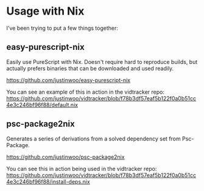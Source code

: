 # Usage with Nix

I've been trying to put a few things together:

## easy-purescript-nix

Easily use PureScript with Nix. Doesn't require hard to reproduce builds, but actually prefers binaries that can be downloaded and used readily.

<https://github.com/justinwoo/easy-purescript-nix>

You can see an example of this in action in the vidtracker repo: <https://github.com/justinwoo/vidtracker/blob/f78b3df57eaf5b122f0a0b51cc4e3c246bf96f88/default.nix>

## psc-package2nix

Generates a series of derivations from a solved dependency set from Psc-Package.

<https://github.com/justinwoo/psc-package2nix>

You can see this in action being used in the vidtracker repo: <https://github.com/justinwoo/vidtracker/blob/f78b3df57eaf5b122f0a0b51cc4e3c246bf96f88/install-deps.nix>
